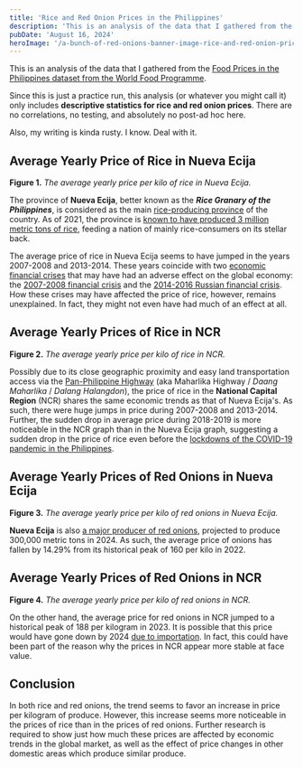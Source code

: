```yaml
---
title: 'Rice and Red Onion Prices in the Philippines'
description: 'This is an analysis of the data that I gathered from the Food Prices in the Philippines dataset from the World Food Programme.'
pubDate: 'August 16, 2024'
heroImage: '/a-bunch-of-red-onions-banner-image-rice-and-red-onion-prices-in-the-philippines.jpg'
---
```

This is an analysis of the data that I gathered from the <a href="https://data.humdata.org/dataset/wfp-food-prices-for-philippines">Food Prices in the Philippines dataset from the World Food Programme</a>.

Since this is just a practice run, this analysis (or whatever you might call it) only includes **descriptive statistics for rice and red onion prices**. There are no correlations, no testing, and absolutely no post-ad hoc here.

Also, my writing is kinda rusty. I know. Deal with it.

## Average Yearly Price of Rice in Nueva Ecija
<canvas id="average_yearly_price_per_kilo_of_rice_in_nueva_ecija" style="width:100%;max-width:700px"></canvas>
**Figure 1.** *The average yearly price per kilo of rice in Nueva Ecija.*

The province of **Nueva Ecija**, better known as the ***Rice Granary of the Philippines***, is considered as the main <a href="https://region3.dilg.gov.ph/index.php/news-events/54-provincial-and-city-pages/nueva-ecija/484-the-province-of-nueva-ecija">rice-producing province</a> of the country. As of 2021, the province is <a href="https://rfo3.da.gov.ph/central-luzon-attains-3-7m-mt-or-2-92-increase-in-rice-production/">known to have produced 3 million metric tons of rice</a>, feeding a nation of mainly rice-consumers on its stellar back.

The average price of rice in Nueva Ecija seems to have jumped in the years 2007-2008 and 2013-2014. These years coincide with two <a href="https://www.investopedia.com/articles/investing/011116/3-financial-crises-21st-century.asp">economic financial crises</a> that may have had an adverse effect on the global economy: the <a href="https://www.investopedia.com/articles/economics/09/financial-crisis-review.asp">2007-2008 financial crisis</a> and the <a href="https://en.wikipedia.org/wiki/Russian_financial_crisis_(2014%E2%80%932016)">2014-2016 Russian financial crisis</a>. How these crises may have affected the price of rice, however, remains unexplained. In fact, they might not even have had much of an effect at all.

## Average Yearly Prices of Rice in NCR
<canvas id="average_yearly_price_per_kilo_of_rice_in_ncr" style="width:100%;max-width:700px"></canvas>
**Figure 2.** *The average yearly price per kilo of rice in NCR.*

Possibly due to its close geographic proximity and easy land transportation access via the [Pan-Philippine Highway](https://en.wikipedia.org/wiki/Pan-Philippine_Highway) (aka Maharlika Highway / *Daang Maharlika* / *Dalang Halangdon*), the price of rice in the **National Capital Region** (NCR) shares the same economic trends as that of Nueva Ecija's. As such, there were huge jumps in price during 2007-2008 and 2013-2014. Further, the sudden drop in average price during 2018-2019 is more noticeable in the NCR graph than in the Nueva Ecija graph, suggesting a sudden drop in the price of rice even before the [lockdowns of the COVID-19 pandemic in the Philippines](https://foreignpolicy.com/2020/03/14/duterte-quarantine-philippines-coronavirus-lockdown-launches-manila-into-pandemonium/).

## Average Yearly Prices of Red Onions in Nueva Ecija
<canvas id="average_yearly_price_per_kilo_of_red_onions_in_nueva_ecija" style="width:100%;max-width:700px"></canvas>
**Figure 3.** *The average yearly price per kilo of red onions in Nueva Ecija.*

**Nueva Ecija** is also [a major producer of red onions](https://www.pna.gov.ph/articles/1218193), projected to produce 300,000 metric tons in 2024. As such, the average price of onions has fallen by 14.29% from its historical peak of 160 per kilo in 2022.

## Average Yearly Prices of Red Onions in NCR
<canvas id="average_yearly_price_per_kilo_of_red_onions_in_ncr" style="width:100%;max-width:700px"></canvas>
**Figure 4.** *The average yearly price per kilo of red onions in NCR.*

On the other hand, the average price for red onions in NCR jumped to a historical peak of 188 per kilogram in 2023. It is possible that this price would have gone down by 2024 [due to importation](https://www.philstar.com/headlines/2023/12/02/2315802/21000-mt-imported-onions-arrive-yearend). In fact, this could have been part of the reason why the prices in NCR appear more stable at face value.

## Conclusion
In both rice and red onions, the trend seems to favor an increase in price per kilogram of produce. However, this increase seems more noticeable in the prices of rice than in the prices of red onions. Further research is required to show just how much these prices are affected by economic trends in the global market, as well as the effect of price changes in other domestic areas which produce similar produce.
<script src="https://cdnjs.cloudflare.com/ajax/libs/Chart.js/2.9.4/Chart.js"></script>
<script>
		// average_yearly_price_per_kilo_of_rice_in_nueva_ecija
		const figure1Data = [
			{"year":2000,"avg":18.1833333333333333}, 
			{"year":2001,"avg":18.9791666666666667}, 
			{"year":2002,"avg":19.0041666666666667}, 
			{"year":2003,"avg":19.0000000000000000}, 
			{"year":2004,"avg":18.7541666666666667}, 
			{"year":2005,"avg":20.3833333333333333}, 
			{"year":2006,"avg":20.3583333333333333}, 
			{"year":2007,"avg":21.2866666666666667}, 
			{"year":2008,"avg":30.0375000000000000}, 
			{"year":2009,"avg":30.2541666666666667}, 
			{"year":2010,"avg":30.1875000000000000}, 
			{"year":2011,"avg":31.4041666666666667}, 
			{"year":2012,"avg":31.7041666666666667}, 
			{"year":2013,"avg":32.5791666666666667}, 
			{"year":2014,"avg":39.4266666666666667}, 
			{"year":2015,"avg":38.0754545454545455}, 
			{"year":2016,"avg":37.8941666666666667}, 
			{"year":2017,"avg":38.7818181818181818}, 
			{"year":2018,"avg":40.6263636363636364}, 
			{"year":2019,"avg":36.5427272727272727}, 
			{"year":2020,"avg":35.9200000000000000}, 
			{"year":2021,"avg":35.1366666666666667}, 
			{"year":2022,"avg":36.3550000000000000}, 
			{"year":2023,"avg":41.2920000000000000}
		]

		let figure1XValues = [];
		let figure1YValues = [];

		for (let i = 0; i < figure1Data.length; i++) {
			figure1XValues[figure1XValues.length] = figure1Data[i].year;
			figure1YValues[figure1YValues.length] = figure1Data[i].avg;
		}
		
		new Chart("average_yearly_price_per_kilo_of_rice_in_nueva_ecija", {
		  type: "line",
		  data: {
		    labels: figure1XValues,
		    datasets: [{
		      fill: false,
		      lineTension: 0,
		      backgroundColor: "rgba(0,0,255,1.0)",
		      borderColor: "rgba(0,0,255,0.1)",
		      data: figure1YValues
		    }]
		  },
		  options: {
		    legend: {display: false},
		  }
		});
	
		// average_yearly_price_per_kilo_of_rice_in_ncr
		const figure2Data = [
			{"year":2000,"avg":17.3656250000000000}, 
			{"year":2001,"avg":17.2125000000000000}, 
			{"year":2002,"avg":17.3033333333333333}, 
			{"year":2003,"avg":17.5611764705882353}, 
			{"year":2004,"avg":17.8383333333333333}, 
			{"year":2005,"avg":19.7600000000000000}, 
			{"year":2006,"avg":20.2576470588235294}, 
			{"year":2007,"avg":21.4446153846153846}, 
			{"year":2008,"avg":29.3681818181818182}, 
			{"year":2009,"avg":28.8553333333333333}, 
			{"year":2010,"avg":29.0050000000000000}, 
			{"year":2011,"avg":29.1853333333333333}, 
			{"year":2012,"avg":29.4786666666666667}, 
			{"year":2013,"avg":31.1233333333333333}, 
			{"year":2014,"avg":38.2438461538461538}, 
			{"year":2015,"avg":35.6742857142857143}, 
			{"year":2016,"avg":34.1720000000000000}, 
			{"year":2017,"avg":35.4884615384615385}, 
			{"year":2018,"avg":39.2046153846153846}, 
			{"year":2019,"avg":34.3241666666666667}, 
			{"year":2020,"avg":35.3085714285714286}, 
			{"year":2021,"avg":38.0714285714285714}, 
			{"year":2022,"avg":38.9762500000000000}, 
			{"year":2023,"avg":40.0571428571428571}, 
			{"year":2024,"avg":44.0100000000000000}
		]
		let figure2XValues = [];
		let figure2YValues = [];

		for (let i = 0; i < figure2Data.length; i++) {
			figure2XValues[figure2XValues.length] = figure2Data[i].year;
			figure2YValues[figure2YValues.length] = figure2Data[i].avg;
		}
		
		new Chart("average_yearly_price_per_kilo_of_rice_in_ncr", {
		  type: "line",
		  data: {
		    labels: figure2XValues,
		    datasets: [{
		      fill: false,
		      lineTension: 0,
		      backgroundColor: "rgba(0,0,255,1.0)",
		      borderColor: "rgba(0,0,255,0.1)",
		      data: figure2YValues
		    }]
		  },
		  options: {
		    legend: {display: false},
		  }
		});

		// average_yearly_price_per_kilo_of_red_onions_in_nueva_ecija
		const figure3Data = [
			{"year":2008,"avg":79.1400000000000000}, 
			{"year":2009,"avg":64.5283333333333333}, 
			{"year":2010,"avg":52.5360000000000000}, 
			{"year":2012,"avg":75.6416666666666667}, 
			{"year":2013,"avg":60.8200000000000000}, 
			{"year":2014,"avg":56.0000000000000000}, 
			{"year":2015,"avg":56.3980000000000000}, 
			{"year":2016,"avg":86.6883333333333333}, 
			{"year":2017,"avg":64.4925000000000000}, 
			{"year":2018,"avg":84.6400000000000000}, 
			{"year":2019,"avg":55.9050000000000000}, 
			{"year":2020,"avg":149.2500000000000000}, 
			{"year":2021,"avg":108.3333333333333333}, 
			{"year":2022,"avg":161.6666666666666667}, 
			{"year":2023,"avg":121.6666666666666667}, 
			{"year":2024,"avg":126.2500000000000000}
		]
		let figure3XValues = [];
		let figure3YValues = [];

		for (let i = 0; i < figure3Data.length; i++) {
			figure3XValues[figure3XValues.length] = figure3Data[i].year;
			figure3YValues[figure3YValues.length] = figure3Data[i].avg;
		}
		
		new Chart("average_yearly_price_per_kilo_of_red_onions_in_nueva_ecija", {
		  type: "line",
		  data: {
		    labels: figure3XValues,
		    datasets: [{
		      fill: false,
		      lineTension: 0,
		      backgroundColor: "rgba(0,0,255,1.0)",
		      borderColor: "rgba(0,0,255,0.1)",
		      data: figure3YValues
		    }]
		  },
		  options: {
		    legend: {display: false},
		  }
		});

		// average_yearly_price_per_kilo_of_red_onions_in_ncr
		const figure4Data = [
			{"year":2008,"avg":86.8966666666666667}, 
			{"year":2009,"avg":63.3114285714285714}, 
			{"year":2010,"avg":51.3133333333333333}, 
			{"year":2012,"avg":74.5780000000000000}, 
			{"year":2013,"avg":57.4125000000000000}, 
			{"year":2014,"avg":42.7900000000000000}, 
			{"year":2017,"avg":65.5525000000000000}, 
			{"year":2018,"avg":93.0066666666666667}, 
			{"year":2019,"avg":66.7600000000000000}, 
			{"year":2020,"avg":116.4733333333333333}, 
			{"year":2021,"avg":122.9016666666666667}, 
			{"year":2022,"avg":87.0925000000000000}, 
			{"year":2023,"avg":188.5300000000000000}
		]
		let figure4XValues = [];
		let figure4YValues = [];

		for (let i = 0; i < figure4Data.length; i++) {
			figure4XValues[figure4XValues.length] = figure4Data[i].year;
			figure4YValues[figure4YValues.length] = figure4Data[i].avg;
		}
		
		new Chart("average_yearly_price_per_kilo_of_red_onions_in_ncr", {
		  type: "line",
		  data: {
		    labels: figure4XValues,
		    datasets: [{
		      fill: false,
		      lineTension: 0,
		      backgroundColor: "rgba(0,0,255,1.0)",
		      borderColor: "rgba(0,0,255,0.1)",
		      data: figure4YValues
		    }]
		  },
		  options: {
		    legend: {display: false},
		  }
		});
</script>
